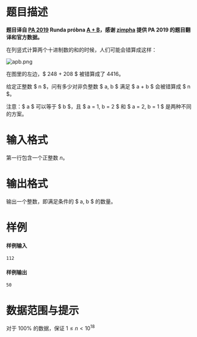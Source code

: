 
# 题目描述

**题目译自 [PA 2019](https://sio2.mimuw.edu.pl/c/pa-2019-1/dashboard/) Runda próbna [A + B](https://sio2.mimuw.edu.pl/c/pa-2019-1/p/apb/)，感谢 [zimpha](https://github.com/zimpha) 提供 PA 2019 的题目翻译和官方数据。**

在列竖式计算两个十进制数的和的时候，人们可能会错算成这样：

![apb.png](/source/loj/3214/img/aHR0cHM6Ly9sb2otaW1nLnVweXVuLm1lbmNpLm1lbXNldDAuY24vMjAxOS8xMi8xOC81ZGY5ZjNlMzUxZWIwLnBuZw==.png)

在图里的左边，$ 248 + 208 $ 被错算成了 $4416$。

给定正整数 $ n $，问有多少对非负整数 $ a, b $ 满足 $ a + b $ 会被错算成 $ n $。

注意：$ a $ 可以等于 $ b $，且 $ a = 1, b = 2 $ 和 $ a = 2, b = 1 $ 是两种不同的方案。

# 输入格式

第一行包含一个正整数 $n$。


# 输出格式

输出一个整数，即满足条件的 $ a, b $ 的数量。


# 样例

#### 样例输入
```plain
112
```

#### 样例输出
```plain
50
```


# 数据范围与提示

对于 $100\%$ 的数据，保证 $1 \le n < 10^{18}$


